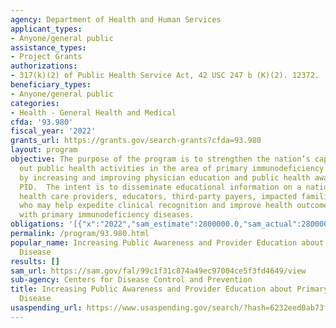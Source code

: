 ```yaml
---
agency: Department of Health and Human Services
applicant_types:
- Anyone/general public
assistance_types:
- Project Grants
authorizations:
- 317(k)(2) of Public Health Service Act, 42 USC 247 b (K)(2). 12372.
beneficiary_types:
- Anyone/general public
categories:
- Health - General Health and Medical
cfda: '93.980'
fiscal_year: '2022'
grants_url: https://grants.gov/search-grants?cfda=93.980
layout: program
objective: The purpose of the program is to strengthen the nation’s capacity to carry
  out public health activities in the area of primary immunodeficiency diseases (PID)
  by increasing and improving physician education and public health awareness for/of
  PID.  The intent is to disseminate educational information on a national level to
  health care providers, educators, third-party payers, impacted families, and others
  who may help expedite clinical recognition and improve health outcomes for Americans
  with primary immunodeficiency diseases.
obligations: '[{"x":"2022","sam_estimate":2800000.0,"sam_actual":2800000.0,"usa_spending_actual":2800000.0},{"x":"2023","sam_estimate":2800000.0,"sam_actual":0.0,"usa_spending_actual":0.0},{"x":"2024","sam_estimate":2800000.0,"sam_actual":0.0,"usa_spending_actual":0.0}]'
permalink: /program/93.980.html
popular_name: Increasing Public Awareness and Provider Education about Primary Immunodeficiency
  Disease
results: []
sam_url: https://sam.gov/fal/99c1f31c874a49ec97004ce5f3fd4649/view
sub-agency: Centers for Disease Control and Prevention
title: Increasing Public Awareness and Provider Education about Primary Immunodeficiency
  Disease
usaspending_url: https://www.usaspending.gov/search/?hash=6232eed0ab73fd6557e2613fb55f85ab
---
```

